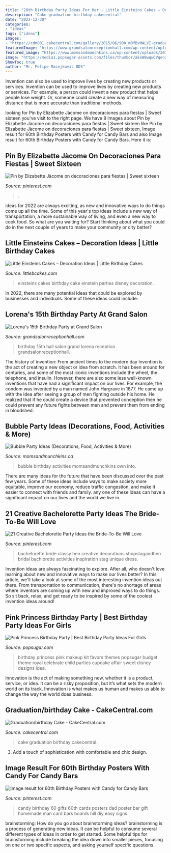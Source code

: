 ```yaml
---
title: "28th Birthday Party Ideas For Her - Little Einsteins Cakes – Decoration Ideas"
description: "Cake graduation birthday cakecentral"
date: "2022-12-30"
categories:
- "ideas"
tags: ["ideas"]
images:
- "https://cdn001.cakecentral.com/gallery/2015/06/900_m0fBvMALVI-graduationbirthday-cake.jpg"
featuredImage: "https://www.grandsalonreceptionhall.com/wp-content/uploads/2014/01/Grand-Salon-Reception-Hall-Lorena-15th-Birthday-Party-20.jpg"
featured_image: "https://www.momsandmunchkins.ca/wp-content/uploads/2014/06/bubble-party-3.jpg"
image: "https://media1.popsugar-assets.com/files/thumbor/aExW8wqwCVqenzEKL_IM1_EOsOs/fit-in/728xorig/filters:format_auto-!!-:strip_icc-!!-/2011/12/50/3/192/1922664/b8d8553cb2094dfe_princess1/i/Pink-Princess-Birthday-Party.jpg"
ShowToc: true
author: "Mr. Felipe Macejkovic DDS"
---
```



Invention can also be used to improve lives by creating new products or services.
Invention can be used to improve lives by creating new products or services. For example, a person could invent a new product that helps people lose weight. Or, someone could create a new way of measuring distance that is more accurate than traditional methods.

	

		
looking for Pin by Elizabette Jàcome on decoraciones para fiestas | Sweet sixteen you've visit to the right page. We have 8 Images about Pin by Elizabette Jàcome on decoraciones para fiestas | Sweet sixteen like Pin by Elizabette Jàcome on decoraciones para fiestas | Sweet sixteen, Image result for 60th Birthday Posters with Candy for Candy Bars and also Image result for 60th Birthday Posters with Candy for Candy Bars. Here it is:
		
    
## Pin By Elizabette Jàcome On Decoraciones Para Fiestas | Sweet Sixteen

<img loading=lazy src="https://i.pinimg.com/736x/34/c4/6e/34c46e4c637830a0139929a65feaec8f.jpg" onerror="this.onerror=null;this.src='https://tse1.mm.bing.net/th?id=OIP.0fNOKThZuDnsLg9XtdSJtgHaJ4&amp;pid=15.1';" alt="Pin by Elizabette Jàcome on decoraciones para fiestas | Sweet sixteen">

_Source: pinterest.com_

>. 

	

ideas for 2022 are always exciting, as new and innovative ways to do things come up all the time. Some of this year's top ideas include a new way of transportation, a more sustainable way of living, and even a new way to cook food. So what are you waiting for? Start thinking about what you could do in the next couple of years to make your community or city better?

    
## Little Einsteins Cakes – Decoration Ideas | Little Birthday Cakes

<img loading=lazy src="https://www.littlebcakes.com/wp-content/uploads/2014/01/Little-Einsteins-Cakes-Pictures.jpg" onerror="this.onerror=null;this.src='https://tse2.mm.bing.net/th?id=OIP.wHxR_tThIwEnbIbWFAOKkQHaJ4&amp;pid=15.1';" alt="Little Einsteins Cakes – Decoration Ideas | Little Birthday Cakes">

_Source: littlebcakes.com_

>einsteins cakes birthday cake einstein parties disney decoration. 

	

In 2022, there are many potential ideas that could be explored by businesses and individuals. Some of these ideas could include: 

    
## Lorena&#039;s 15th Birthday Party At Grand Salon

<img loading=lazy src="https://www.grandsalonreceptionhall.com/wp-content/uploads/2014/01/Grand-Salon-Reception-Hall-Lorena-15th-Birthday-Party-20.jpg" onerror="this.onerror=null;this.src='https://tse1.mm.bing.net/th?id=OIP.B2kV7OoQ_mjzwrEorgWD0QHaD6&amp;pid=15.1';" alt="Lorena&#039;s 15th Birthday Party at Grand Salon">

_Source: grandsalonreceptionhall.com_

>birthday 15th hall salon grand lorena reception grandsalonreceptionhall. 

	

The history of invention: From ancient times to the modern day
Invention is the act of creating a new object or idea from scratch. It has been around for centuries, and some of the most iconic inventions include the wheel, the telephone, and insulin. However, there are also some less well-known inventions that have had a significant impact on our lives. For example, the condom was invented by a man named John Hargrave in 1877. He came up with the idea after seeing a group of men fighting outside his home. He realized that if he could create a device that prevented conception then he could prevent any future fights between men and prevent them from ending in bloodshed.

    
## Bubble Party Ideas (Decorations, Food, Activities &amp; More)

<img loading=lazy src="https://www.momsandmunchkins.ca/wp-content/uploads/2014/06/bubble-party-3.jpg" onerror="this.onerror=null;this.src='https://tse1.mm.bing.net/th?id=OIP.rh8VsRj_N97vK1L-Lmgm9QAAAA&amp;pid=15.1';" alt="Bubble Party Ideas (Decorations, Food, Activities &amp; More)">

_Source: momsandmunchkins.ca_

>bubble birthday activities momsandmunchkins own into. 

	

There are many ideas for the future that have been discussed over the past few years. Some of these ideas include ways to make society more equitable, improve our economy, reduce traffic congestion, and make it easier to connect with friends and family. any one of these ideas can have a significant impact on our lives and the world we live in.

    
## 21 Creative Bachelorette Party Ideas The Bride-To-Be Will Love

<img loading=lazy src="https://i.pinimg.com/736x/8f/e7/da/8fe7daf6db83405014e8f1641158db84.jpg" onerror="this.onerror=null;this.src='https://tse1.mm.bing.net/th?id=OIP.fMqC-eigiIKfO0Rk4n1MXwHaO0&amp;pid=15.1';" alt="21 Creative Bachelorette Party Ideas the Bride-To-Be Will Love">

_Source: pinterest.com_

>bachelorette bride classy hen creative decorations shopstagandhen bridal bachlorette activities inspiration stag unique dress. 

	

Invention ideas are always fascinating to explore. After all, who doesn't love learning about new and innovative ways to make our lives better? In this article, we'll take a look at some of the most interesting invention ideas out there. From transportation to communication, there's no shortage of areas where inventors are coming up with new and improved ways to do things. So sit back, relax, and get ready to be inspired by some of the coolest invention ideas around!

    
## Pink Princess Birthday Party | Best Birthday Party Ideas For Girls

<img loading=lazy src="https://media1.popsugar-assets.com/files/thumbor/aExW8wqwCVqenzEKL_IM1_EOsOs/fit-in/728xorig/filters:format_auto-!!-:strip_icc-!!-/2011/12/50/3/192/1922664/b8d8553cb2094dfe_princess1/i/Pink-Princess-Birthday-Party.jpg" onerror="this.onerror=null;this.src='https://tse4.mm.bing.net/th?id=OIP.SNAjV4vExbf0CAMjrsSAtAHaLH&amp;pid=15.1';" alt="Pink Princess Birthday Party | Best Birthday Party Ideas For Girls">

_Source: popsugar.com_

>birthday princess pink makeup kit favors themes popsugar budget theme royal celebrate child parties cupcake affair sweet disney designs idea. 

	

Innovation is the act of making something new, whether it is a product, service, or idea. It can be a risky proposition, but it’s what sets the modern world on its track. Innovation is what makes us human and makes us able to change the way the world does business.

    
## Graduation/birthday Cake - CakeCentral.com

<img loading=lazy src="https://cdn001.cakecentral.com/gallery/2015/06/900_m0fBvMALVI-graduationbirthday-cake.jpg" onerror="this.onerror=null;this.src='https://tse3.mm.bing.net/th?id=OIP.Q7I2kH2_1YzAasRpyTSGJQHaLH&amp;pid=15.1';" alt="Graduation/birthday Cake - CakeCentral.com">

_Source: cakecentral.com_

>cake graduation birthday cakecentral. 

	

3. Add a touch of sophistication with comfortable and chic design.

    
## Image Result For 60th Birthday Posters With Candy For Candy Bars

<img loading=lazy src="https://i.pinimg.com/736x/97/8b/4d/978b4d2a586910e9bdf54f39b59b3788.jpg" onerror="this.onerror=null;this.src='https://tse2.mm.bing.net/th?id=OIP.xeE_-w3CRZsaQnwvkGtWUQAAAA&amp;pid=15.1';" alt="Image result for 60th Birthday Posters with Candy for Candy Bars">

_Source: pinterest.com_

>candy birthday 60 gifts 60th cards posters dad poster bar gift homemade man card bars boards hill diy easy signs. 

	

brainstorming: How do you go about brainstorming ideas?
brainstorming is a process of generating new ideas. It can be helpful to consume several different types of ideas in order to get started. Some helpful tips for brainstorming include breaking the idea down into smaller pieces, focusing on one or two specific aspects, and asking yourself specific questions.

